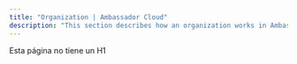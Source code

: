 ```yaml
---
title: "Organization | Ambassador Cloud"
description: "This section describes how an organization works in Ambassador Cloud, and the different underlying concepts."
---
```


Esta página no tiene un H1